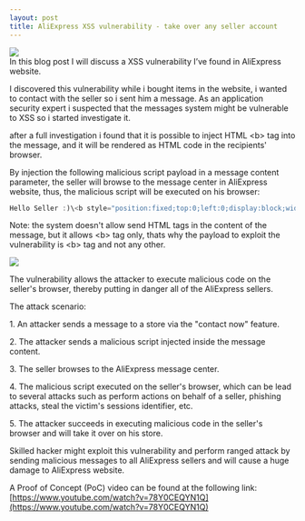 ```yaml
---
layout: post
title: AliExpress XSS vulnerability - take over any seller account
---
```


![](https://ae01.alicdn.com/kf/HTB1c3FmKpXXXXblXpXXq6xXFXXX5/-.jpg_640x640.jpg)<br>In this blog post I will discuss a XSS vulnerability I’ve found in AliExpress website.

I discovered this vulnerability while i bought items in the website, i wanted to contact with the seller so i sent him a message. As an application security expert i suspected that the messages system might be vulnerable to XSS so i started investigate it.

after a full investigation i found that it is possible to inject HTML \<b\> tag into the message, and it will be rendered as HTML code in the recipients' browser.

By injection the following malicious script payload in a message content parameter, the seller will browse to the message center in AliExpress website, thus, the malicious script will be executed on his browser:

  
```javascript
Hello Seller :)\<b style="position:fixed;top:0;left:0;display:block;width:100%;height:100%" onmouseover="alert('Barak Tawily, AppSec Labs')"\>PoC</b>
```

  
Note: the system doesn't allow send HTML tags in the content of the message, but it allows \<b\> tag only, thats why the payload to exploit the vulnerability is \<b\> tag and not any other.  
  

[![](https://4.bp.blogspot.com/-i_Q0N2SzR2k/VIhITDHTiMI/AAAAAAAAAhA/E9rS2Gfdkkw/s1600/Untitled.png)](http://4.bp.blogspot.com/-i_Q0N2SzR2k/VIhITDHTiMI/AAAAAAAAAhA/E9rS2Gfdkkw/s1600/Untitled.png)

  

  
  

The vulnerability allows the attacker to execute malicious code on the seller's browser, thereby putting in danger all of the AliExpress sellers.

  

The attack scenario:

1\. An attacker sends a message to a store via the "contact now" feature.

2\. The attacker sends a malicious script injected inside the message content.

3\. The seller browses to the AliExpress message center.

4\. The malicious script executed on the seller's browser, which can be lead to several attacks such as perform actions on behalf of a seller, phishing attacks, steal the victim's sessions identifier, etc.

5\. The attacker succeeds in executing malicious code in the seller's browser and will take it over on his store.

  

Skilled hacker might exploit this vulnerability and perform ranged attack by sending malicious messages to all AliExpress sellers and will cause a huge damage to AliExpress website.

  

A Proof of Concept (PoC) video can be found at the following link:  
[https://www.youtube.com/watch?v=78Y0CEQYN1Q](https://www.youtube.com/watch?v=78Y0CEQYN1Q)

